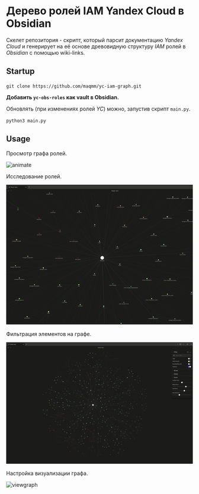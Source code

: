# Дерево ролей IAM Yandex Cloud в Obsidian

Скелет репозитория - скрипт, который парсит документацию *Yandex Cloud* и генерирует на её основе древовидную структуру *IAM* ролей в *Obsidian* с помощью wiki-links.

## Startup

`git clone https://github.com/maqmm/yc-iam-graph.git`

**Добавить `yc-obs-roles` как vault в Obsidian.**

Обновлять (при изменениях ролей *YC*) можно, запустив скрипт `main.py`.

`python3 main.py`

## Usage

Просмотр графа ролей.

![animate](/gifs/animate.gif)


Исследование ролей.

![explore](/gifs/explore.gif)


Фильтрация элементов на графе.

![filter](/gifs/filter.gif)


Настройка визуализации графа.

![viewgraph](/gifs/viewgraph.gif)
